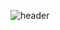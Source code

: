 ![header](https://capsule-render.vercel.app/api?type=wave&color=auto&height=200&width=300&section=header&text=welcome&fontSize=50)

